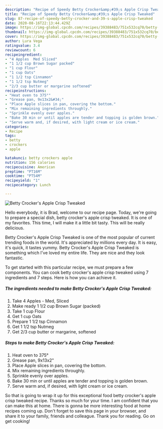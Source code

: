 ```yaml
---
description: "Recipe of Speedy Betty Crocker&amp;#39;s Apple Crisp Tweaked"
title: "Recipe of Speedy Betty Crocker&amp;#39;s Apple Crisp Tweaked"
slug: 87-recipe-of-speedy-betty-crocker-and-39-s-apple-crisp-tweaked
date: 2020-08-16T22:13:44.429Z
image: https://img-global.cpcdn.com/recipes/39388483/751x532cq70/betty-crockers-apple-crisp-tweaked-recipe-main-photo.jpg
thumbnail: https://img-global.cpcdn.com/recipes/39388483/751x532cq70/betty-crockers-apple-crisp-tweaked-recipe-main-photo.jpg
cover: https://img-global.cpcdn.com/recipes/39388483/751x532cq70/betty-crockers-apple-crisp-tweaked-recipe-main-photo.jpg
author: Lura Vega
ratingvalue: 3.4
reviewcount: 6
recipeingredient:
- "4 Apples  Med Sliced"
- "1 1/2 cup Brown Sugar packed"
- "1 cup Flour"
- "1 cup Oats"
- "1 1/2 tsp Cinnamon"
- "1 1/2 tsp Nutmeg"
- "2/3 cup butter or margarine softened"
recipeinstructions:
- "Heat oven to 375°"
- "Grease pan, 9x13x2&#34;"
- "Place Apple slices in pan, covering the bottom."
- "Mix remaining ingredients throughly."
- "Sprinkle evenly over apples."
- "Bake 30 min or until apples are tender and topping is golden brown."
- "Serve warm and, if desired, with light cream or ice cream."
categories:
- Recipe
tags:
- betty
- crockers
- apple

katakunci: betty crockers apple 
nutrition: 156 calories
recipecuisine: American
preptime: "PT16M"
cooktime: "PT54M"
recipeyield: "1"
recipecategory: Lunch

---
```



![Betty Crocker&#39;s Apple Crisp Tweaked](https://img-global.cpcdn.com/recipes/39388483/751x532cq70/betty-crockers-apple-crisp-tweaked-recipe-main-photo.jpg)

Hello everybody, it is Brad, welcome to our recipe page. Today, we're going to prepare a special dish, betty crocker&#39;s apple crisp tweaked. It is one of my favorites. This time, I will make it a little bit tasty. This will be really delicious.



Betty Crocker&#39;s Apple Crisp Tweaked is one of the most popular of current trending foods in the world. It's appreciated by millions every day. It is easy, it's quick, it tastes yummy. Betty Crocker&#39;s Apple Crisp Tweaked is something which I've loved my entire life. They are nice and they look fantastic.


To get started with this particular recipe, we must prepare a few components. You can cook betty crocker&#39;s apple crisp tweaked using 7 ingredients and 7 steps. Here is how you can achieve it.

##### The ingredients needed to make Betty Crocker&#39;s Apple Crisp Tweaked:

1. Take 4 Apples - Med, Sliced
1. Make ready 1 1/2 cup Brown Sugar (packed)
1. Take 1 cup Flour
1. Get 1 cup Oats
1. Prepare 1 1/2 tsp Cinnamon
1. Get 1 1/2 tsp Nutmeg
1. Get 2/3 cup butter or margarine, softened




##### Steps to make Betty Crocker&#39;s Apple Crisp Tweaked:

1. Heat oven to 375°
1. Grease pan, 9x13x2&#34;
1. Place Apple slices in pan, covering the bottom.
1. Mix remaining ingredients throughly.
1. Sprinkle evenly over apples.
1. Bake 30 min or until apples are tender and topping is golden brown.
1. Serve warm and, if desired, with light cream or ice cream.




So that is going to wrap it up for this exceptional food betty crocker&#39;s apple crisp tweaked recipe. Thanks so much for your time. I am confident that you can make this at home. There is gonna be more interesting food at home recipes coming up. Don't forget to save this page in your browser, and share it to your family, friends and colleague. Thank you for reading. Go on get cooking!
